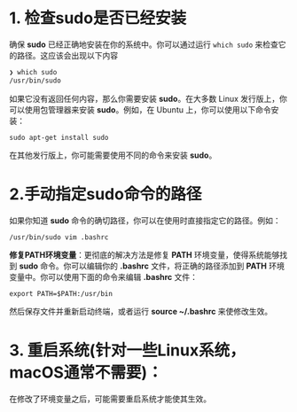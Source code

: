 # 1. **检查sudo是否已经安装**

确保 **sudo** 已经正确地安装在你的系统中。你可以通过运行 `which sudo` 来检查它的路径。这应该会出现以下内容
```zsh
❯ which sudo
/usr/bin/sudo
```
如果它没有返回任何内容，那么你需要安装 **sudo**。在大多数 Linux 发行版上，你可以使用包管理器来安装 **sudo**。例如，在 Ubuntu 上，你可以使用以下命令安装：
```plain
sudo apt-get install sudo
```
在其他发行版上，你可能需要使用不同的命令来安装 **sudo**。

# 2.**手动指定sudo命令的路径**

如果你知道 **sudo** 命令的确切路径，你可以在使用时直接指定它的路径。例如：
```plain
/usr/bin/sudo vim .bashrc
```

**修复PATH环境变量**：更彻底的解决方法是修复 **PATH** 环境变量，使得系统能够找到 **sudo** 命令。你可以编辑你的  **.bashrc** 文件，将正确的路径添加到 **PATH** 环境变量中。你可以使用下面的命令来编辑  **.bashrc** 文件：
```plain
export PATH=$PATH:/usr/bin
```
然后保存文件并重新启动终端，或者运行 **source ~/.bashrc** 来使修改生效。

# 3. **重启系统(针对一些Linux系统，macOS通常不需要)**：

在修改了环境变量之后，可能需要重启系统才能使其生效。